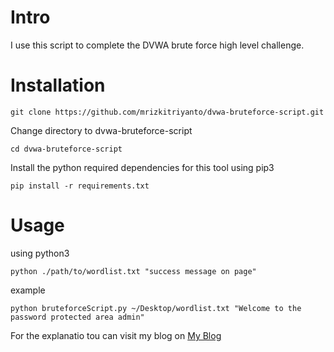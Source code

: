 # Intro
I use this script to complete the DVWA brute force high level challenge.

# Installation
```
git clone https://github.com/mrizkitriyanto/dvwa-bruteforce-script.git
```

Change directory to dvwa-bruteforce-script
```
cd dvwa-bruteforce-script
```

Install the python required dependencies for this tool using pip3

```
pip install -r requirements.txt
```

# Usage

using python3

```
python ./path/to/wordlist.txt "success message on page"
```

example
```
python bruteforceScript.py ~/Desktop/wordlist.txt "Welcome to the password protected area admin"
```

For the explanatio tou can visit my blog on [My Blog](https://mastoto.my.id/blog/dvwa-series-brute-force/)